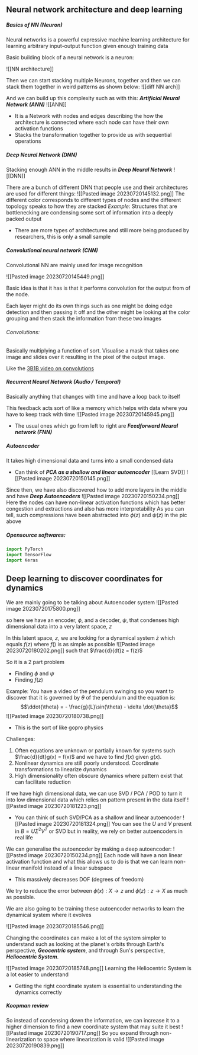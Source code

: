 
## Neural network architecture and deep learning


##### Basics of NN (Neuron)
Neural networks is a powerful expressive machine learning architecture for learning arbitrary input-output function given enough training data

Basic building block of a neural network is a neuron:

![[NN architecture]]

Then we can start stacking multiple Neurons, together and then we can stack them together in weird patterns as shown below:
![[diff NN arch]]

And we can build up this complexity such as with this:
***Artificial Neural Network (ANN)***
![[ANN]]
- It is a Network with nodes and edges describing the how the architecture is connected where each node can have their own activation functions
- Stacks the transformation together to provide us with sequential operations 


##### Deep Neural Network (DNN)

Stacking enough ANN in the middle results in 
***Deep Neural Network***
![[DNN]]

There are a bunch of different DNN that people use and their architectures are used for different things:
![[Pasted image 20230720145132.png]]
The different color corresponds to different types of nodes and the different topology speaks to how they are stacked
*Example*: Structures that are bottlenecking are condensing some sort of information into a deeply packed output

* There are more types of architectures and still more being produced by researchers, this is only a small sample

##### Convolutional neural network (CNN)

Convolutional NN are mainly used for image recognition

![[Pasted image 20230720145449.png]]

Basic idea is that it has is that it performs convolution for the output from of the node. 

Each layer might do its own things such as one might be doing edge detection and then passing it off and the other might be looking at the color grouping and then stack the information from these two images

###### Convolutions:
Basically multiplying a function of sort. Visualise a mask that takes one image and slides over it resulting in the  pixel of the output image. 

Like the [3B1B video on convolutions](https://youtu.be/KuXjwB4LzSA) 

##### Recurrent Neural Network (Audio / Temporal)

Basically anything that changes with time and have a loop back to itself

This feedback acts sort of like a memory which helps with data where you have to keep track with time
![[Pasted image 20230720145945.png]]

* The usual ones which go from left to right are ***Feedforward Neural network (FNN)***

##### Autoencoder

It takes high dimensional data and turns into a small condensed data
- Can think of ***PCA as a shallow and linear autoencoder*** [[Learn SVD]]
![[Pasted image 20230720150145.png]]

Since then, we have also discovered how to add more layers in the middle and have ***Deep Autoencoders***
![[Pasted image 20230720150234.png]]
Here the nodes can have non-linear activation functions which has better congestion and extractions and also has more interpretability
As you can tell, such compressions have been abstracted into $\phi(z)$ and $\psi(z)$  in the pic above


##### Opensource softwares:
```python
import PyTorch
import TensorFlow
import Keras
```



## Deep learning to discover coordinates for dynamics

We are mainly going to be talking about Autoencoder system
![[Pasted image 20230720175800.png]]

so here we have an encoder, $\phi$, and a decoder, $\psi$, that condenses high dimensional data into a very latent space, $z$

In this latent space, $z$, we are looking for a dynamical system $\dot{z}$ which equals $f(z)$ where $f()$ is as simple as possible
![[Pasted image 20230720180202.png]]
such that $\frac{d}{dt}z = f(z)$ 

So it is a 2 part problem
- Finding $\phi$ and $\psi$
- Finding $f(z)$

Example: You have a video of the pendulum swinging so you want to discover that it is governed by $\theta$ of the pendulum and the equation is: $$\ddot{\theta} = - \frac{g}{L}\sin(\theta) - \delta \dot{\theta}$$
![[Pasted image 20230720180738.png]]
- This is the sort of like gopro physics


Challenges:
1. Often equations are unknown or partially known for systems such $\frac{d}{dt}g(x) = f(x)$ and we have to find $f(x)$ given $g(x)$. 
2. Nonlinear dynamics are still poorly understood. Coordinate transformations to linearize dynamics
3. High dimensionality often obscure dynamics where pattern exist that can facilitate reduction

If we have high dimensional data, we can use SVD / PCA / POD to turn it into low dimensional data which relies on pattern present in the data itself
![[Pasted image 20230720181223.png]]

- You can think of such SVD/PCA as a shallow and linear autoencoder
![[Pasted image 20230720181324.png]]
You can see the $U$ and $V$ present in $B = U\Sigma^2V^{T}$ or SVD but in reality, we rely on better autoencoders in real life

We can generalise the autoencoder by making a deep autoencoder:
![[Pasted image 20230720150234.png]]
Each node will have a non linear activation function and what this allows us to do is that we can learn non-linear manifold instead of a linear subspace
* This massively decreases DOF (degrees of freedom)

We try to reduce the error between $\phi(x):X\to z$ and $\phi(z): z\to X$ as much as possible.

We are also going to be training these autoencoder networks to learn the dynamical system where it evolves

![[Pasted image 20230720185546.png]]

Changing the coordinates can make a lot of the system simpler to understand such as looking at the planet's orbits through Earth's perspective, ***Geocentric system***, and through Sun's perspective, ***Heliocentric System***. 

![[Pasted image 20230720185748.png]]
Learning the Heliocentric System is a lot easier to understand

* Getting the right coordinate system is essential to understanding the dynamics correctly

##### Koopman review

So instead of condensing down the information, we can increase it to a higher dimension to find a new coordinate system that may suite it best
![[Pasted image 20230720190717.png]]
So you expand through non-linearization to space where linearization is valid
![[Pasted image 20230720190839.png]]

